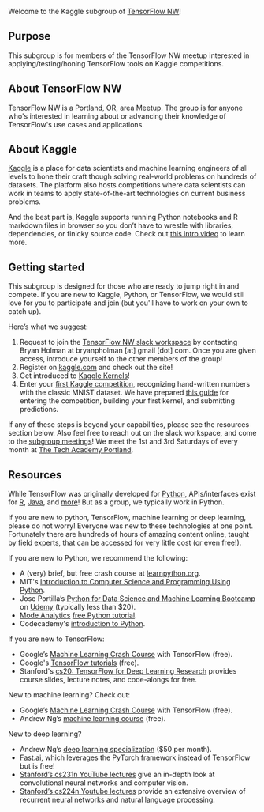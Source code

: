 Welcome to the Kaggle subgroup of [TensorFlow NW](https://www.meetup.com/TensorFlow-Northwest/)!

## Purpose
This subgroup is for members of the TensorFlow NW meetup interested in applying/testing/honing TensorFlow tools on Kaggle competitions.

## About TensorFlow NW
TensorFlow NW is a Portland, OR, area Meetup. The group is for anyone who's interested in learning about or advancing their knowledge of TensorFlow's use cases and applications.

## About Kaggle

[Kaggle](https://www.kaggle.com/) is a place for data scientists and machine learning engineers of all levels to hone their craft though solving real-world problems on hundreds of datasets. The platform also hosts competitions where data scientists can work in teams to apply state-of-the-art technologies on current business problems.

And the best part is, Kaggle supports running Python notebooks and R markdown files in browser so you don’t have to wrestle with libraries, dependencies, or finicky source code. Check out [this intro video](https://www.youtube.com/watch?v=AoRSIdLpFqU) to learn more.

## Getting started

This subgroup is designed for those who are ready to jump right in and compete. If you are new to Kaggle, Python, or TensorFlow, we would still love for you to participate and join (but you'll have to work on your own to catch up).

Here’s what we suggest:

1. Request to join the [TensorFlow NW slack workspace](https://tf-nw.slack.com/) by contacting Bryan Holman at bryanpholman [at] gmail [dot] com. Once you are given access, introduce yourself to the other members of the group!
2. Register on [kaggle.com](https://www.kaggle.com/) and check out the site!
3. Get introduced to [Kaggle Kernels](https://www.youtube.com/watch?v=FloMHMOU5Bs)!
4. Enter your [first Kaggle competition](https://www.kaggle.com/c/digit-recognizer), recognizing hand-written numbers with the classic MNIST dataset. We have prepared [this guide](https://github.com/tensorflow-northwest/kaggle/blob/master/getting_started.md) for entering the competition, building your first kernel, and submitting predictions.

If any of these steps is beyond your capabilities, please see the resources section below. Also feel free to reach out on the slack workspace, and come to the [subgroup meetings](https://www.meetup.com/TensorFlow-Northwest/)! We meet the 1st and 3rd Saturdays of every month at [The Tech Academy Portland](https://www.learncodinganywhere.com/).

## Resources

While TensorFlow was originally developed for [Python](https://www.python.org/), APIs/interfaces exist for [R](https://tensorflow.rstudio.com/), [Java](https://www.tensorflow.org/install/install_java), and [more](https://www.tensorflow.org/install/)! But as a group, we typically work in Python.

If you are new to python, TensorFlow, machine learning or deep learning, please do not worry! Everyone was new to these technologies at one point. Fortunately there are hundreds of hours of amazing content online, taught by field experts, that can be accessed for very little cost (or even free!).

If you are new to Python, we recommend the following:
* A (very) brief, but free crash course at [learnpython.org](https://www.learnpython.org/).
* MIT's [Introduction to Computer Science and Programming Using Python](https://www.edx.org/course/introduction-computer-science-mitx-6-00-1x-11).
* Jose Portilla’s [Python for Data Science and Machine Learning Bootcamp](https://www.udemy.com/python-for-data-science-and-machine-learning-bootcamp/) on [Udemy](https://www.udemy.com/) (typically less than $20).
* [Mode Analytics](https://modeanalytics.com/) [free Python tutorial](https://community.modeanalytics.com/python/).
* Codecademy's [introduction to Python](https://www.codecademy.com/learn/learn-python).
<!--- Might also suggest codefights or hackerearth for practicing python skills as well? --->

If you are new to TensorFlow:
* Google’s [Machine Learning Crash Course](https://developers.google.com/machine-learning/crash-course/) with TensorFlow (free).
* Google's [TensorFlow tutorials](https://www.tensorflow.org/tutorials/) (free).
* Stanford's [cs20: TensorFlow for Deep Learning Research](https://web.stanford.edu/class/cs20si/) provides course slides, lecture notes, and code-alongs for free.

New to machine learning? Check out:
* Google’s [Machine Learning Crash Course](https://developers.google.com/machine-learning/crash-course/) with TensorFlow (free).
* Andrew Ng’s [machine learning course](https://www.coursera.org/learn/machine-learning) (free).

New to deep learning?
* Andrew Ng’s [deep learning specialization](https://www.coursera.org/specializations/deep-learning) ($50 per month).
* [Fast.ai](http://course.fast.ai/), which leverages the PyTorch framework instead of TensorFlow but is free!
* [Stanford’s cs231n YouTube lectures](https://www.youtube.com/playlist?list=PL3FW7Lu3i5JvHM8ljYj-zLfQRF3EO8sYv) give an in-depth look at convolutional neural networks and computer vision.
* [Stanford’s cs224n Youtube lectures](https://www.youtube.com/playlist?list=PL3FW7Lu3i5Jsnh1rnUwq_TcylNr7EkRe6) provide an extensive overview of recurrent neural networks and natural language processing.
